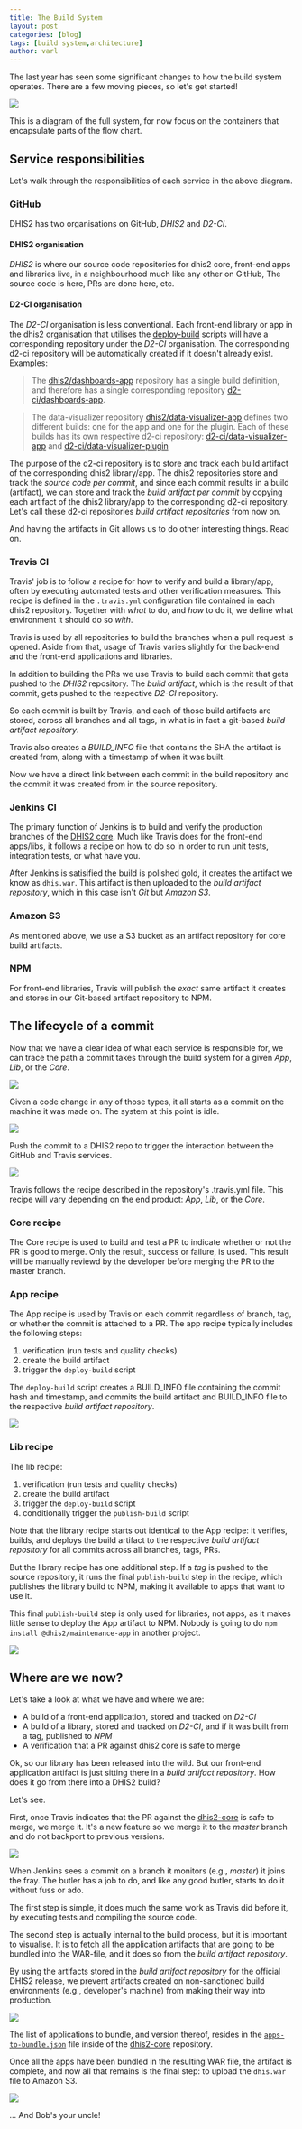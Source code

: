```yaml
---
title: The Build System
layout: post
categories: [blog]
tags: [build system,architecture]
author: varl
---
```


The last year has seen some significant changes to how the build system
operates. There are a few moving pieces, so let's get started!

![](/assets/build_arch/build_arch.png)

This is a diagram of the full system, for now focus on the containers
that encapsulate parts of the flow chart.

## Service responsibilities

Let's walk through the responsibilities of each service in the above diagram.

### GitHub

DHIS2 has two organisations on GitHub, *DHIS2* and *D2-CI*.

#### DHIS2 organisation

*DHIS2* is where our source code repositories for dhis2 core, front-end apps and libraries live, in a neighbourhood
much like any other on GitHub, The source code is here, PRs are done
here, etc.

#### D2-CI organisation

The *D2-CI* organisation is less conventional. Each front-end
library or app in the dhis2 organisation that utilises the [deploy-build](dhis2/deploy-build) scripts will have a corresponding repository under the *D2-CI* organisation. The corresponding d2-ci repository will be automatically created if it doesn't already exist. Examples:

> The 
[dhis2/dashboards-app](dhis2/dashboards-app) repository has a single build definition, and therefore has a single corresponding repository
[d2-ci/dashboards-app](d2-ci/dashboards-app). 

> The data-visualizer repository [dhis2/data-visualizer-app](dhis2/data-visualizer-app) defines two different builds: one for the app and one for the plugin. Each of these builds has its own respective d2-ci repository: [d2-ci/data-visualizer-app](d2-ci/data-visualizer-app) and [d2-ci/data-visualizer-plugin](d2-ci/data-visualizer-plugin)

The purpose of the d2-ci repository is to store and track each build artifact of the corresponding dhis2 library/app. The dhis2 repositories store and track the _source code per commit_, and since each commit results in a build (artifact), we can store and track the _build artifact per commit_ by copying each artifact of the dhis2 library/app to the corresponding d2-ci repository. Let's call these d2-ci repositories _build artifact repositories_ from now on.

And having the artifacts in Git allows us to do other interesting things. Read
on.

### Travis CI

Travis' job is to follow a recipe for how to verify and build a library/app,
often by executing automated tests and other verification measures. This recipe is
defined in the `.travis.yml` configuration file contained in each dhis2 repository. Together with _what_ to do, and _how_ to do it, we define what environment it should do so
_with_.

Travis is used by all repositories to build the branches when a pull request is
opened. Aside from that, usage of Travis varies slightly for the
back-end and the front-end applications and libraries.

In addition to building the PRs we use Travis to build each commit that
gets pushed to the *DHIS2* repository. The _build artifact_, which is the
result of that commit, gets pushed to the respective *D2-CI* repository.

So each commit is built by Travis, and each of those build artifacts are
stored, across all branches and all tags, in what is in fact a git-based
_build artifact repository_.

Travis also creates a *BUILD_INFO* file that contains the SHA the
artifact is created from, along with a timestamp of when it was built.

Now we have a direct link between each commit in the build repository and
the commit it was created from in the source repository.

### Jenkins CI

The primary function of Jenkins is to build and verify the production
branches of the [DHIS2 core](dhis2/dhis2-core). Much like Travis does
for the front-end apps/libs, it follows a recipe on how to do so in
order to run unit tests, integration tests, or what have you.

After Jenkins is satisified the build is polished gold, it creates the
artifact we know as `dhis.war`. This artifact is then uploaded to the
_build artifact repository_, which in this case isn't *Git* but *Amazon S3*.

### Amazon S3

As mentioned above, we use a S3 bucket as an artifact repository for
core build artifacts.

### NPM

For front-end libraries, Travis will publish the _exact_ same artifact
it creates and stores in our Git-based artifact repository to NPM.

## The lifecycle of a commit

Now that we have a clear idea of what each service is responsible for,
we can trace the path a commit takes through the build system for a
given _App_, _Lib_, or the _Core_.

![](/assets/build_arch/app_commit.png)

Given a code change in any of those types, it all starts as a commit on
the machine it was made on. The system at this point is idle.

![](/assets/build_arch/commit-github.png)

Push the commit to a DHIS2 repo to trigger the interaction between the
GitHub and Travis services.

![](/assets/build_arch/github-travis.png)

Travis follows the recipe described in the repository's .travis.yml file. This recipe will vary depending on the end product: _App_, _Lib_, or the _Core_.

### Core recipe

The Core recipe is used to build and test a PR to indicate
whether or not the PR is good to merge. Only the result, success or failure, is
used. This result will be manually reviewd by the developer before merging the PR to the master branch.

### App recipe

The App recipe is used by Travis on each commit regardless of
branch, tag, or whether the commit is attached to a PR. The app recipe typically includes the following steps: 
1. verification (run tests and quality checks)
2. create the build artifact
3. trigger the `deploy-build` script

The `deploy-build` script creates a BUILD_INFO file containing the commit hash and timestamp, and commits the build artifact and BUILD_INFO file to the respective _build artifact repository_.

![](/assets/build_arch/travis-d2-ci.png)


### Lib recipe

The lib recipe:
1. verification (run tests and quality checks)
2. create the build artifact
3. trigger the `deploy-build` script
4. conditionally trigger the `publish-build` script

Note that the library recipe starts out identical to the App recipe: it
verifies, builds, and deploys the build artifact to the respective _build artifact repository_ for all commits across all branches, tags, PRs.

But the library recipe has one additional step. If a *tag* is pushed to the source
repository, it runs the final `publish-build` step in the recipe, which
publishes the library build to NPM, making it available to apps that want to use it.

This final `publish-build` step is only used for libraries, not apps, as it makes little
sense to deploy the App artifact to NPM. Nobody is going to do `npm
install @dhis2/maintenance-app` in another project.

![](/assets/build_arch/travis-npm.png)


## Where are we now?

Let's take a look at what we have and where we are:

- A build of a front-end application, stored and tracked on *D2-CI*
- A build of a library, stored and tracked on *D2-CI*, and if it was built from a
  tag, published to *NPM*
- A verification that a PR against dhis2 core is safe to merge

Ok, so our library has been released into the wild. But our front-end application artifact
is just sitting there in a _build artifact repository_. How does it go from there into a
DHIS2 build?

Let's see.

First, once Travis indicates that the PR against the
[dhis2-core](dhis2/dhis2-core) is safe to merge, we merge it. It's a new
feature so we merge it to the _master_ branch and do not backport to previous versions.

![](/assets/build_arch/github-jenkins.png)

When Jenkins sees a commit on a branch it monitors (e.g., _master_) it
joins the fray. The butler has a job to do, and like any good butler,
starts to do it without fuss or ado.

The first step is simple, it does much the same work as Travis did
before it, by executing tests and compiling the source code.

The second step is actually internal to the build process, but it is
important to visualise. It is to fetch all the application artifacts that are going
to be bundled into the WAR-file, and it does so from the _build artifact
repository_.

By using the artifacts stored in the _build artifact repository_ for the official DHIS2 release, we prevent artifacts created on non-sanctioned build environments (e.g., developer's machine) from making their way into production.

![](/assets/build_arch/jenkins-d2-ci.png)

The list of applications to bundle, and version thereof, resides in the
[`apps-to-bundle.json`](https://github.com/dhis2/dhis2-core/blob/master/dhis-2/dhis-web/dhis-web-apps/apps-to-bundle.json)
file inside of the [dhis2-core](dhis2/dhis2-core) repository.

Once all the apps have been bundled in the resulting WAR file, the
artifact is complete, and now all that remains is the final step: to
upload the `dhis.war` file to Amazon S3.

![](/assets/build_arch/jenkins-s3.png)

... And Bob's your uncle!
